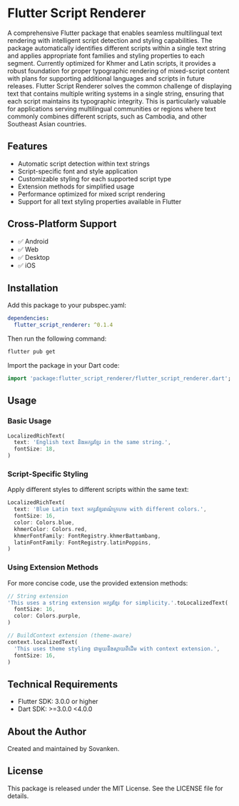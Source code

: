 # Flutter Script Renderer

A comprehensive Flutter package that enables seamless multilingual text rendering with intelligent script detection and styling capabilities. The package automatically identifies different scripts within a single text string and applies appropriate font families and styling properties to each segment. Currently optimized for Khmer and Latin scripts, it provides a robust foundation for proper typographic rendering of mixed-script content with plans for supporting additional languages and scripts in future releases.
Flutter Script Renderer solves the common challenge of displaying text that contains multiple writing systems in a single string, ensuring that each script maintains its typographic integrity. This is particularly valuable for applications serving multilingual communities or regions where text commonly combines different scripts, such as Cambodia, and other Southeast Asian countries.


## Features

- Automatic script detection within text strings
- Script-specific font and style application
- Customizable styling for each supported script type
- Extension methods for simplified usage
- Performance optimized for mixed script rendering
- Support for all text styling properties available in Flutter

## Cross-Platform Support

- ✅ Android
- ✅ Web 
- ✅ Desktop
- ✅ iOS 

## Installation

Add this package to your pubspec.yaml:

```yaml
dependencies:
  flutter_script_renderer: ^0.1.4
```

Then run the following command:

```bash
flutter pub get
```

Import the package in your Dart code:

```dart
import 'package:flutter_script_renderer/flutter_script_renderer.dart';
```

## Usage

### Basic Usage

```dart
LocalizedRichText(
  text: 'English text និងអក្សរខ្មែរ in the same string.',
  fontSize: 18,
)
```

### Script-Specific Styling

Apply different styles to different scripts within the same text:

```dart
LocalizedRichText(
  text: 'Blue Latin text អក្សរខ្មែរពណ៌ក្រហម with different colors.',
  fontSize: 16,
  color: Colors.blue,
  khmerColor: Colors.red,
  khmerFontFamily: FontRegistry.khmerBattambang,
  latinFontFamily: FontRegistry.latinPoppins,
)
```

### Using Extension Methods

For more concise code, use the provided extension methods:

```dart
// String extension
'This uses a string extension អក្សរខ្មែរ for simplicity.'.toLocalizedText(
  fontSize: 16,
  color: Colors.purple,
)

// BuildContext extension (theme-aware)
context.localizedText(
  'This uses theme styling ជាមួយនឹងស្តាយពីដើម with context extension.',
  fontSize: 16,
)
```

## Technical Requirements

- Flutter SDK: 3.0.0 or higher
- Dart SDK: >=3.0.0 <4.0.0

## About the Author

Created and maintained by Sovanken.

## License

This package is released under the MIT License. See the LICENSE file for details.